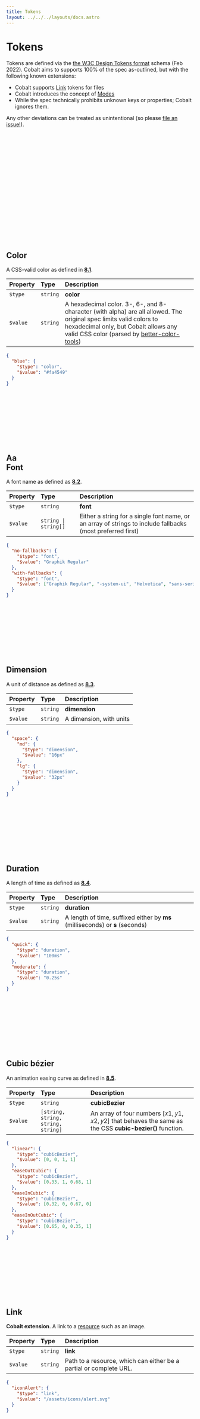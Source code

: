 ```yaml
---
title: Tokens
layout: ../../../layouts/docs.astro
---
```


# Tokens

Tokens are defined via the [the W3C Design Tokens format][dt] schema (Feb 2022). Cobalt aims to supports 100% of the spec as-outlined, but with the following known extensions:

- Cobalt supports [Link](#link) tokens for files
- Cobalt introduces the concept of [Modes](#modes)
- While the spec technically prohibits unknown keys or properties; Cobalt ignores them.

Any other deviations can be treated as unintentional (so please [file an issue!](https://github.com/drwpow/cobalt-ui/issues)).

<h2 id="color">
  <div class="symbol symbol--color">
    <svg class="symbol-bg"><use xlink:href="#hex"></svg>
    <svg class="symbol-fg"><use xlink:href="#hex"></svg>
  </div>
  Color
</h2>

A CSS-valid color as defined in [**8.1**][color].

| Property | Type     | Description                                                                                                                                                                                                                                                |
| :------- | :------- | :--------------------------------------------------------------------------------------------------------------------------------------------------------------------------------------------------------------------------------------------------------- |
| `$type`  | `string` | **color**                                                                                                                                                                                                                                                  |
| `$value` | `string` | A hexadecimal color. 3-, 6-, and 8-character (with alpha) are all allowed. The original spec limits valid colors to hexadecimal only, but Cobalt allows any valid CSS color (parsed by [better-color-tools](https://github.com/drwpow/better-color-tools)) |

```json
{
  "blue": {
    "$type": "color",
    "$value": "#fa4549"
  }
}
```

<h2 id="font">
  <div class="symbol symbol--font">
    <svg class="symbol-bg"><use xlink:href="#hex"></svg>
    <div class="symbol-fg">Aa</div>
  </div>
  Font
</h2>

A font name as defined as [**8.2**][font].

| Property | Type                 | Description                                                                                                |
| :------- | :------------------- | :--------------------------------------------------------------------------------------------------------- |
| `$type`  | `string`             | **font**                                                                                                   |
| `$value` | `string \| string[]` | Either a string for a single font name, or an array of strings to include fallbacks (most preferred first) |

```json
{
  "no-fallbacks": {
    "$type": "font",
    "$value": "Graphik Regular"
  },
  "with-fallbacks": {
    "$type": "font",
    "$value": ["Graphik Regular", "-system-ui", "Helvetica", "sans-serif"]
  }
}
```

<h2 id="dimension">
  <div class="symbol symbol--dimension">
    <svg class="symbol-bg"><use xlink:href="#hex"></svg>
    <div class="symbol-fg"></div>
  </div>
  Dimension
</h2>

A unit of distance as defined as [**8.3**][dimension].

| Property | Type     | Description             |
| :------- | :------- | :---------------------- |
| `$type`  | `string` | **dimension**           |
| `$value` | `string` | A dimension, with units |

```json
{
  "space": {
    "md": {
      "$type": "dimension",
      "$value": "16px"
    },
    "lg": {
      "$type": "dimension",
      "$value": "32px"
    }
  }
}
```

<h2 id="duration">
  <div class="symbol symbol--duration">
    <svg class="symbol-bg"><use xlink:href="#hex"></svg>
    <div class="symbol-fg"></div>
  </div>
  Duration
</h2>

A length of time as defined as [**8.4**][duration].

| Property | Type     | Description                                                                   |
| :------- | :------- | :---------------------------------------------------------------------------- |
| `$type`  | `string` | **duration**                                                                  |
| `$value` | `string` | A length of time, suffixed either by **ms** (milliseconds) or **s** (seconds) |

```json
{
  "quick": {
    "$type": "duration",
    "$value": "100ms"
  },
  "moderate": {
    "$type": "duration",
    "$value": "0.25s"
  }
}
```

<h2 id="cubic-bezier">
  <div class="symbol symbol--cubic-bezier">
    <svg class="symbol-bg"><use xlink:href="#hex"></svg>
    <div class="symbol-fg"></div>
  </div>
  Cubic bézier
</h2>

An animation easing curve as defined in [**8.5**][cubic-bezier].

| Property | Type                               | Description                                                                                             |
| :------- | :--------------------------------- | :------------------------------------------------------------------------------------------------------ |
| `$type`  | `string`                           | **cubicBezier**                                                                                         |
| `$value` | `[string, string, string, string]` | An array of four numbers [𝑥1, 𝑦1, 𝑥2, 𝑦2] that behaves the same as the CSS **cubic-bezier()** function. |

```json
{
  "linear": {
    "$type": "cubicBezier",
    "$value": [0, 0, 1, 1]
  },
  "easeOutCubic": {
    "$type": "cubicBezier",
    "$value": [0.33, 1, 0.68, 1]
  },
  "easeInCubic": {
    "$type": "cubicBezier",
    "$value": [0.32, 0, 0.67, 0]
  },
  "easeInOutCubic": {
    "$type": "cubicBezier",
    "$value": [0.65, 0, 0.35, 1]
  }
}
```

<h2 id="link">
  <div class="symbol symbol--link">
    <svg class="symbol-bg"><use xlink:href="#hex"></svg>
    <div class="symbol-fg"></div>
  </div>
  Link
</h2>

**Cobalt extension**. A link to a [resource](https://developer.mozilla.org/en-US/docs/Web/HTML/Element/link) such as an image.

| Property | Type     | Description                                                        |
| :------- | :------- | :----------------------------------------------------------------- |
| `$type`  | `string` | **link**                                                           |
| `$value` | `string` | Path to a resource, which can either be a partial or complete URL. |

```json
{
  "iconAlert": {
    "$type": "link",
    "$value": "/assets/icons/alert.svg"
  }
}
```

<h2 id="stroke-style">
  <div class="symbol symbol--stroke-style">
    <svg class="symbol-bg"><use xlink:href="#hex"></svg>
    <div class="symbol-fg"></div>
  </div>
  Stroke style
</h2>

| Property | Type     | Description     |
| :------- | :------- | :-------------- |
| `$type`  | `string` | **strokeStyle** |
| `$value` | `object` |                 |

A type of stroke as defined in [**9.2**][stroke-style].

<h2 id="stroke-border">
  <div class="symbol symbol--border">
    <svg class="symbol-bg"><use xlink:href="#hex"></svg>
    <div class="symbol-fg"></div>
  </div>
  Border
</h2>

A border as defined in [**9.3**][border].

| Property | Type     | Description |
| :------- | :------- | :---------- |
| `$type`  | `string` | **border**  |
| `$value` | `object` |             |

<h2 id="transition">
  <div class="symbol symbol--transition">
    <svg class="symbol-bg"><use xlink:href="#hex"></svg>
    <div class="symbol-fg"></div>
  </div>
  Transition
</h2>

A composite type combining **duration** and **cubicBezier** types to form a CSS transition, as defined in [**9.4**][transition].

| Property | Type     | Description                                                                                                                             |
| :------- | :------- | :-------------------------------------------------------------------------------------------------------------------------------------- |
| `$type`  | `string` | **transition**                                                                                                                          |
| `$value` | `object` | Specify a **duration**, **delay**, and **timingFunction** that combine to make the transition. **delay** is optional (defaults to `0`). |

```json
{
  "easeOutQuick": {
    "$type": "transition",
    "$value": {
      "duration": "150ms",
      "delay": "0ms",
      "timingFunction": [0.33, 1, 0.68, 1]
    }
  }
}
```

<h2 id="shadow">
  <div class="symbol symbol--shadow">
    <svg class="symbol-bg"><use xlink:href="#hex"></svg>
    <div class="symbol-fg"></div>
  </div>
  Shadow
</h2>

A composite type combining **dimension** with a **color** to form a CSS `box-shadow`, as defined in [**9.5**][shadow]

| Property | Type     | Description                                                                                                                    |
| :------- | :------- | :----------------------------------------------------------------------------------------------------------------------------- |
| `$type`  | `string` | **transition**                                                                                                                 |
| `$value` | `object` | Specify a **offsetX**, **offsetY**, **blur**, **spread**, and **color** to form a shadow. **color** is the only required prop. |

```json
{
  "shadow-md": {
    "$type": "shadow",
    "$value": {
      "offsetX": "0px",
      "offsetY": "4px",
      "blur": "8px",
      "spread": 0,
      "color": "rgb(0, 0, 0, 0.15)"
    }
  }
}
```

<h2 id="gradient">
  <div class="symbol symbol--gradient">
    <svg class="symbol-bg"><use xlink:href="#hex"></svg>
    <div class="symbol-fg"></div>
  </div>
  Gradient
</h2>

A composite type combining **color** and percentages (normalized to **1**) to form the stops of a CSS gradient, as defined in [**9.6**][gradient].

_Note: you’ll notice that there’s information missing on whether this is a `linear-gradient()`, `radial-gradient()`, `conic-gradient()`_

| Property | Type                                    | Description                                                                                  |
| :------- | :-------------------------------------- | :------------------------------------------------------------------------------------------- |
| `$type`  | `string`                                | **transition**                                                                               |
| `$value` | `{ color: string, position: number }[]` | Array of stops that provdide both a **color** and **position**, from `0` (0%) to `1` (100%). |

```json
{
  "rainbow": {
    "$type": "gradient",
    "$value": [
      { "color": "red", "position": 0 },
      { "color": "orange", "position": 0.175 },
      { "color": "yellow", "position": 0.325 },
      { "color": "lawngreen", "position": 0.5 },
      { "color": "blue", "position": 0.675 },
      { "color": "indigo", "position": 0.825 },
      { "color": "violet", "position": 1 }
    ]
  }
}
```

<h2 id="typography">
  <div class="symbol symbol--typography">
    <svg class="symbol-bg"><use xlink:href="#hex"></svg>
    <div class="symbol-fg"></div>
  </div>
  Typography
</h2>

A composite type combining **font** and **dimension** to form a complete typographic style, as defined in [**9.7**][typography].

| Property | Type     | Description                                                                                                                                                                                                              |
| :------- | :------- | :----------------------------------------------------------------------------------------------------------------------------------------------------------------------------------------------------------------------- |
| `$type`  | `string` | **transition**                                                                                                                                                                                                           |
| `$value` | `object` | Specify any typographic CSS properties in **camelCase** format. Although the spec limits the properties to only a few, Cobalt allows any typographic-related attributes including **letterSpacing** and **fontVariant**. |

```json
{
  "body": {
    "$type": "typography",
    "$value": {
      "fontFamily": ["Helvetica", "-system-ui", "sans-serif"],
      "fontSize": "24px",
      "fontStyle": "normal",
      "fontWeight": 400,
      "letterSpacing": 0,
      "lineHeight": 1.5,
      "textTransform": "none"
    }
  }
}
```

## Groups

A group is a way to collect similar tokens. A group is made by omitting `$value` (and it is impossible for a group to have a `$value`). In the schema, all reserved names start with a `$`. All other properties will be treated either as tokens or other sub-groups.

| Property                    | Type       | Description                                                                               |
| :-------------------------- | :--------- | :---------------------------------------------------------------------------------------- |
| `$description`              | `string`   | (optional) Set a human-readable description for this group                                |
| `$type`                     | `string`   | (optional) Set a default type for all child tokens                                        |
| `$extensions`:              | `object`   | (optional) Any arbitrary data is allowed within `$extensions` object.                     |
| `$extensions.requiredModes` | `string[]` | (optional) **Cobalt**: Enforce [mode IDs][modes] that must be present on all child tokens |

**Example**

In this example, both `color` and `typography` are groups, as neither have a `$value`. But `typography` also has a subgroup: `family`. Groups can be nested infinitely, as long as they’re not inside tokens.

```json
{
  "color": {
    "$description": "color palette",
    "red": {
      "$type": "color",
      "$value": "#fa4549"
    }
  },
  "typography": {
    "$description": "Typographic styles",
    "family": {
      "GraphikRegular": {
        "$type": "font",
        "$value": "Graphik Regular"
      }
    }
  }
}
```

## Custom types

Any other **$type** will be treated as a custom type. **$value** may have any shape desired. But note that custom types will likely break existing plugins unless you configure them (the CSS and Sass plugins have a **transformer** option), or unless you write your own plugin for Cobalt (which is easier than some may think!).

_Should a type be added? [Suggest it be added!](https://github.com/design-tokens/community-group)_

## Aliasing

Types can be aliased [as defined in the Design Tokens spec](https://design-tokens.github.io/community-group/format/#aliases-references) by using the JSON pointer syntax:

```json
{
  "color": {
    "blue": {
      "$type": "color",
      "$value": "#218bff"
    },
    "green": {
      "$type": "color",
      "$value": "#6fdd8b"
    },
    "action": {
      "$type": "color",
      "$value": "{color.blue}"
    }
  },
  "gradient": {
    "$type": "gradient",
    "$value": [
      { "color": "{color.blue}", "position": 0 },
      { "color": "{color.green}", "position": 1 }
    ]
  }
}
```

## Modes

[Modes] are alternate versions of your tokens. For example, say your design system has a **standard** palette and an alternate version optimized for **colorblind** users. Here’s one way you could declare that:

```json
{
  "red": {
    "$type": "color",
    "$value": "#cf222e"
  },
  "redClorblind": {
    "$type": "color",
    "$value": "#ac5e00"
  }
}
```

This _works_ but has several problems:

- ❌ multiple palettes are mixed into one
- ❌ this suggests **red** and **redColorblind** should be used alongside one another (defeating the whole purpose!)
- ❌ it’s unclear what the purpose of **redColorblind** is, and will likely be avoided by engineers

To address all these, let’s use modes instead by adding an **$extensions.modes** property:

```json
{
  "red": {
    "$type": "token",
    "$value": "#cf222e",
    "$extensions": {
      "mode": {
        "standard": "#cf222e",
        "colorblind": "#ac5e00"
      }
    }
  }
}
```

This is much better:

- ✅ palettes are kept separate
- ✅ when **colorblind** mode is enabled, it prevents standard red from being used
- ✅ in code, switching from **standard** to **colorblind** mode automatically creates the palette

There’s a lot of flexibility you can unlock with modes. [Read more about using modes][modes]

## Examples

Some examples of open design systems using the W3C Design Tokens Community format

_Note: all examples are unofficial and for demonstration purposes only; all companies referenced retain full ownership over their respective systems, and are unaffiliated with this project:_

- [GitHub Primer](https://github.com/drwpow/cobalt-ui/tree/main/examples/github)
- [IBM Carbon](https://github.com/drwpow/cobalt-ui/tree/main/examples/ibm)
- [Adobe Spectrum](https://github.com/drwpow/cobalt-ui/tree/main/examples/adobe)
- [Salesforce Lightning](https://github.com/drwpow/cobalt-ui/tree/main/examples/salesforce)
- [Shopify Polaris](https://github.com/drwpow/cobalt-ui/tree/main/examples/shopify)
- [Apple Human Interface Guidelines](https://github.com/drwpow/cobalt-ui/tree/main/examples/apple)

[box-shadow]: https://developer.mozilla.org/en-US/docs/Web/CSS/box-shadow
[border]: https://design-tokens.github.io/community-group/format/#border
[color]: https://design-tokens.github.io/community-group/format/#color
[conic-gradient]: https://developer.mozilla.org/en-US/docs/Web/CSS/gradient/conic-gradient()
[cubic-bezier]: https://design-tokens.github.io/community-group/format/#cubic-bezier
[dimension]: https://design-tokens.github.io/community-group/format/#dimension
[duration]: https://design-tokens.github.io/community-group/format/#duration
[dt]: https://design-tokens.github.io/community-group/format/
[examples]: https://github.com/drwpow/cobalt-ui/blob/main/examples/
[font]: https://design-tokens.github.io/community-group/format/#font
[gradient]: https://design-tokens.github.io/community-group/format/#gradient
[linear-gradient]: https://developer.mozilla.org/en-US/docs/Web/CSS/gradient/linear-gradient()
[modes]: /docs/guides/modes
[openapi]: https://swagger.io/specification/
[plugins]: /docs/plugins
[radial-gradient]: https://developer.mozilla.org/en-US/docs/Web/CSS/gradient/radial-gradient()
[repeating-linear-gradient]: https://developer.mozilla.org/en-US/docs/Web/CSS/gradient/repeating-linear-gradient()
[repeating-radial-gradient]: https://developer.mozilla.org/en-US/docs/Web/CSS/gradient/repeating-radial-gradient()
[stroke-style]: https://design-tokens.github.io/community-group/format/#stroke-style
[shadow]: https://design-tokens.github.io/community-group/format/#shadow
[text-shadow]: https://developer.mozilla.org/en-US/docs/Web/CSS/text-shadow
[tokens]: /docs/guides/tokens
[transition]: https://design-tokens.github.io/community-group/format/#transition
[typography]: https://design-tokens.github.io/community-group/format/#typography
